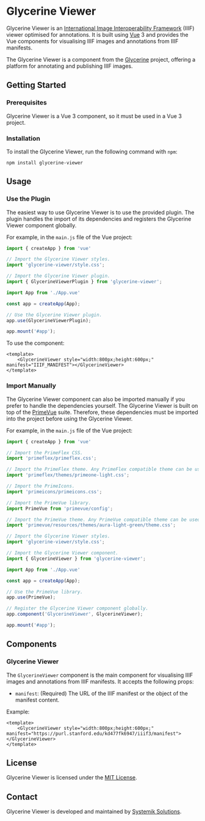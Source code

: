 # Glycerine Viewer

Glycerine Viewer is an [International Image Interoperability Framework](https://iiif.io/) (IIIF) viewer optimised for 
annotations. It is built using [Vue](https://vuejs.org/) 3 and provides the Vue components for visualising IIIF images 
and annotations from IIIF manifests.

The Glycerine Viewer is a component from the [Glycerine](https://glycerine.io/) project, offering a platform for 
annotating and publishing IIIF images.

## Getting Started

### Prerequisites

Glycerine Viewer is a Vue 3 component, so it must be used in a Vue 3 project.

### Installation

To install the Glycerine Viewer, run the following command with `npm`:

```shell
npm install glycerine-viewer
```

## Usage

### Use the Plugin

The easiest way to use Glycerine Viewer is to use the provided plugin. The plugin handles the import of its
dependencies and registers the Glycerine Viewer component globally.

For example, in the `main.js` file of the Vue project:

```javascript
import { createApp } from 'vue'

// Import the Glycerine Viewer styles.
import 'glycerine-viewer/style.css';

// Import the Glycerine Viewer plugin.
import { GlycerineViewerPlugin } from 'glycerine-viewer';

import App from './App.vue'

const app = createApp(App);

// Use the Glycerine Viewer plugin.
app.use(GlycerineViewerPlugin);

app.mount('#app');
```

To use the component:

```vue
<template>
    <GlycerineViewer style="width:800px;height:600px;" manifest="IIIF_MANIFEST"></GlycerineViewer>
</template>
```

### Import Manually

The Glycerine Viewer component can also be imported manually if you prefer to handle the dependencies yourself. The
Glycerine Viewer is built on top of the [PrimeVue](https://primevue.org/) suite. Therefore, these dependencies must be
imported into the project before using the Glycerine Viewer.

For example, in the `main.js` file of the Vue project:

```javascript
import { createApp } from 'vue'

// Import the PrimeFlex CSS.
import 'primeflex/primeflex.css';

// Import the PrimeFlex theme. Any PrimeFlex compatible theme can be used.
import 'primeflex/themes/primeone-light.css';

// Import the PrimeIcons.
import 'primeicons/primeicons.css';

// Import the PrimeVue library.
import PrimeVue from 'primevue/config';

// Import the PrimeVue theme. Any PrimeVue compatible theme can be used.
import 'primevue/resources/themes/aura-light-green/theme.css';

// Import the Glycerine Viewer styles.
import 'glycerine-viewer/style.css';

// Import the Glycerine Viewer component.
import { GlycerineViewer } from 'glycerine-viewer';

import App from './App.vue'

const app = createApp(App);

// Use the PrimeVue library.
app.use(PrimeVue);

// Register the Glycerine Viewer component globally.
app.component('GlycerineViewer', GlycerineViewer);

app.mount('#app');
```

## Components

### Glycerine Viewer

The `GlycerineViewer` component is the main component for visualising IIIF images and annotations from IIIF manifests.
It accepts the following props:

- `manifest`: (Required) The URL of the IIIF manifest or the object of the manifest content.

Example:

```vue
<template>
    <GlycerineViewer style="width:800px;height:600px;" manifest="https://purl.stanford.edu/kd477fk6947/iiif3/manifest"></GlycerineViewer>
</template>
```

## License

Glycerine Viewer is licensed under the [MIT License](LICENSE).

## Contact

Glycerine Viewer is developed and maintained by [Systemik Solutions](https://systemiksolutions.com).
